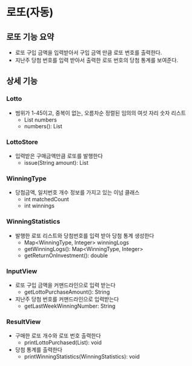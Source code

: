 # 로또(자동)

## 로또 기능 요약
* 로또 구입 금액을 입력받아서 구입 금액 만큼 로또 번호를 출력한다.
* 지난주 당첨 번호를 입력 받아서 출력한 로또 번호의 당첨 통계를 보여준다.

## 상세 기능
### Lotto
* 범위가 1-45이고, 중복이 없는, 오름차순 정렬된 임의의 여섯 자리 숫자 리스트
    * List<Integer> numbers
    * numbers(): List<Integer>
    
### LottoStore
* 입력받은 구매금액만큼 로또를 발행한다
    * issue(String amount): List<Lotto>

### WinningType
* 당첨금액, 일치번호 개수 정보를 가지고 있는 이넘 클래스 
    * int matchedCount
    * int winnings

### WinningStatistics
* 발행한 로또 리스트와 당첨번호를 입력 받아 당첨 통계 생성한다
    * Map<WinningType, Integer> winningLogs
    * getWinningLogs(): Map<WinningType, Integer>
    * getReturnOnInvestment(): double
    
### InputView 
* 로또 구입 금액을 커맨드라인으로 입력 받는다
    * getLottoPurchaseAmount(): String
* 지난주 당첨 번호를 커맨드라인으로 입력받는다
    * getLastWeekWinningNumber: String
    
### ResultView
* 구매한 로또 개수와 로또 번호 출력한다
    * printLottoPurchased(List<Lotto>): void
* 당첨 통계를 출력한다
    * printWinningStatistics(WinningStatistics): void
    
  

